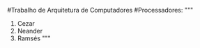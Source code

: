 #Trabalho de Arquitetura de Computadores
 #Processadores:
 """
 1. Cezar
 2. Neander
 3. Ramsés
 """
